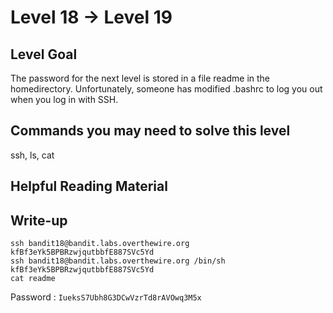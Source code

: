 # Level 18 → Level 19

## Level Goal

The password for the next level is stored in a file readme in the homedirectory. Unfortunately, someone has modified .bashrc to log you out when you log in with SSH.

## Commands you may need to solve this level

ssh, ls, cat

## Helpful Reading Material



## Write-up

```
ssh bandit18@bandit.labs.overthewire.org
kfBf3eYk5BPBRzwjqutbbfE887SVc5Yd
ssh bandit18@bandit.labs.overthewire.org /bin/sh
kfBf3eYk5BPBRzwjqutbbfE887SVc5Yd
cat readme
```
Password : `IueksS7Ubh8G3DCwVzrTd8rAVOwq3M5x`